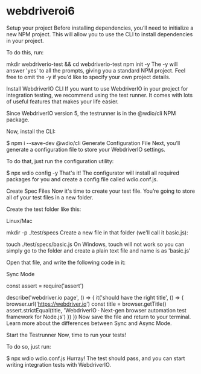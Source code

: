 # webdriveroi6

Setup your project
Before installing dependencies, you’ll need to initialize a new NPM project. This will allow you to use the CLI to install dependencies in your project.

To do this, run:

mkdir webdriverio-test && cd webdriverio-test
npm init -y
The -y will answer 'yes' to all the prompts, giving you a standard NPM project. Feel free to omit the -y if you'd like to specify your own project details.

Install WebdriverIO CLI
If you want to use WebdriverIO in your project for integration testing, we recommend using the test runner. It comes with lots of useful features that makes your life easier.

Since WebdriverIO version 5, the testrunner is in the @wdio/cli NPM package.

Now, install the CLI:

$ npm i --save-dev @wdio/cli
Generate Configuration File
Next, you’ll generate a configuration file to store your WebdriverIO settings.

To do that, just run the configuration utility:

$ npx wdio config -y
That's it! The configurator will install all required packages for you and create a config file called wdio.conf.js.

Create Spec Files
Now it's time to create your test file. You’re going to store all of your test files in a new folder.

Create the test folder like this:

Linux/Mac

mkdir -p ./test/specs
Create a new file in that folder (we'll call it basic.js):

touch ./test/specs/basic.js
On Windows, touch will not work so you can simply go to the folder and create a plain text file and name is as 'basic.js'

Open that file, and write the following code in it:

Sync Mode

const assert = require('assert')

describe('webdriver.io page', () => {
    it('should have the right title', () => {
        browser.url('https://webdriver.io')
        const title = browser.getTitle()
        assert.strictEqual(title, 'WebdriverIO · Next-gen browser automation test framework for Node.js')
    })
})
Now save the file and return to your terminal. Learn more about the differences between Sync and Async Mode.

Start the Testrunner
Now, time to run your tests!

To do so, just run:

$ npx wdio wdio.conf.js
Hurray! The test should pass, and you can start writing integration tests with WebdriverIO.

